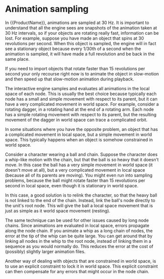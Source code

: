 # Animation sampling

In {{ProductName}}, animations are sampled at 30 Hz. It is important to understand that all the engine sees are snapshots of the animation taken at 30 Hz intervals, so if your objects are rotating really fast, information can be lost.
For example, suppose you have made an object that spins at 30 revolutions per second. When this object is sampled, the engine will in fact see a stationary object because every 1/30th of a second when the animation is sampled, it will have made a full revolution and be back in the same place.

If you need to import objects that rotate faster than 15 revolutions per second your only recourse right now is to animate the object in slow-motion and then speed up that slow-motion animation during playback.

The interactive engine samples and evaluates all animations in the local space of each node. This is usually the best choice because typically each node has a small and simple movement with respect to its parent, but it can have a very complicated movement in world space. For example, consider a rotating dagger, in a rotating hand at the end of a rotating arm. Each node has a simple rotating movement with respect to its parent, but the resulting movement of the dagger in world space can trace a complicated orbit.

In some situations where you have the opposite problem, an object that has a complicated movement in local space, but a simple movement in world space. This typically happens when an object is somehow constrained in world space.

Consider a character wearing a ball and chain. Suppose the character does a whip-like motion with the chain, but that the ball is so heavy that it doesn't move. In this case the ball has a very simple movement in world space (it doesn't move at all), but a very complicated movement in local space (because all of its parents are moving). You might even run into sampling problems, because the ball might rotate faster than 15 revolutions per second in local space, even though it is stationary in world space.

In this case, a good solution is to relink the character, so that the heavy ball is not linked to the end of the chain. Instead, link the ball's node directly to the unit's root node. This will give the ball a local space movement that is just as simple as it world space movement (resting).

The same technique can be used for other issues caused by long node chains. Since animations are evaluated in local space, errors propagate along the node chain. If you animate a whip as a long chain of nodes, the error at the tip of the whip can be quite large. You can get around that by linking all nodes in the whip to the root node, instead of linking them in a sequence as you would normally do. This reduces the error at the cost of (possibly) slightly larger animation files.

Another way of dealing with objects that are constrained in world space, is to use an explicit constraint to lock it in world space. This explicit constraint can then compensate for any errors that might occur in the node chain.
